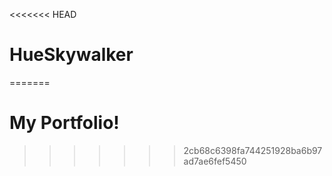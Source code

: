 <<<<<<< HEAD
# HueSkywalker
=======
# My Portfolio!


>>>>>>> 2cb68c6398fa744251928ba6b97ad7ae6fef5450
